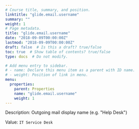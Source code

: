 ```yaml
---
# Course title, summary, and position.
linktitle: "glide.email.username"
summary: ""
weight: 1
# Page metadata.
title: "glide.email.username"
date: "2018-09-09T00:00:00Z"
lastmod: "2018-09-09T00:00:00Z"
draft: false  # Is this a draft? true/false
toc: true  # Show table of contents? true/false
type: docs  # Do not modify.

# Add menu entry to sidebar.
# - name: Declare this menu item as a parent with ID name.
# - weight: Position of link in menu.
menu:
  properties:
    parent: Properties
    name: "glide.email.username"
    weight: 1
---
```


Description: Outgoing mail display name (e.g. "Help Desk")


Value: `IT Service Desk`